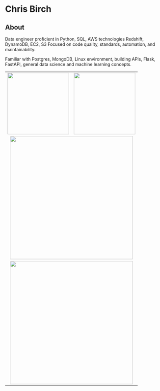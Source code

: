 # Chris Birch

## About

Data engineer proficient in Python, SQL, AWS technologies Redshift, DynamoDB, EC2, S3
Focused on code quality, standards, automation, and maintainability.

Familiar with Postgres, MongoDB, Linux environment, building APIs, Flask, FastAPI, general data science and machine learning concepts.
<table>
<tr>
<td width=50%>
<a href="https://github.com/datapointchris"><img height=200 align="center" src="https://streak-stats.demolab.com/?user=datapointchris&show_icons=true&theme=react&hide_border=true"></a>
</td><td>
<a href="https://github.com/datapointchris"><img height=200 align="center" src="https://github-readme-stats.vercel.app/api?username=datapointchris&show_icons=true&theme=react&hide_border=true"></a>
</td></tr><tr><td colspan=2 align="center">
<a href="https://github.com/datapointchris"><img height=400 align="center" src="https://github-readme-stats.vercel.app/api/top-langs/?username=datapointchris&show_icons=true&theme=react&hide_border=true&size_weight=0.2&count_weight=0.8"></a>
</td></tr><tr><td colspan=2 align="center">
<a href="https://github.com/datapointchris"><img height=400 align="center" src="https://github-readme-activity-graph.vercel.app/graph?username=datapointchris&theme=react&hide_border=true"></a>
</td></tr></table>
